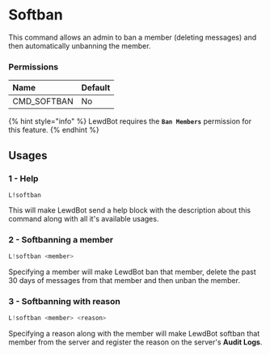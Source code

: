 # Softban

This command allows an admin to ban a member \(deleting messages\) and then automatically unbanning the member.

### Permissions

| Name | Default |
| :--- | :--- |
| CMD\_SOFTBAN | No |

{% hint style="info" %}
LewdBot requires the **`Ban Members`** permission for this feature.
{% endhint %}

## Usages

### 1 - Help

```text
L!softban
```

This will make LewdBot send a help block with the description about this command along with all it's available usages.

### 2 - Softbanning a member

```java
L!softban <member>
```

Specifying a member will make LewdBot ban that member, delete the past 30 days of messages from that member and then unban the member.

### 3 - Softbanning with reason

```java
L!softban <member> <reason>
```

Specifying a reason along with the member will make LewdBot softban that member from the server and register the reason on the server's **Audit Logs**.

